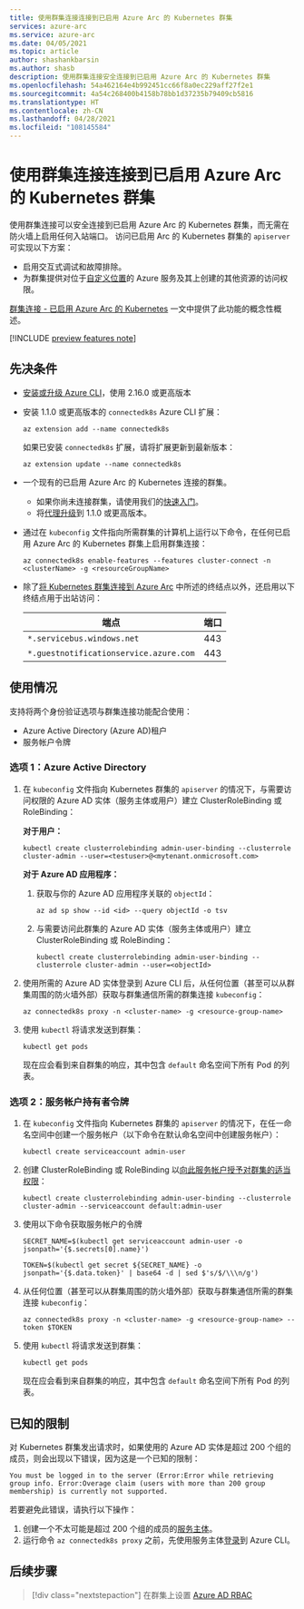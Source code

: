 ```yaml
---
title: 使用群集连接连接到已启用 Azure Arc 的 Kubernetes 群集
services: azure-arc
ms.service: azure-arc
ms.date: 04/05/2021
ms.topic: article
author: shashankbarsin
ms.author: shasb
description: 使用群集连接安全连接到已启用 Azure Arc 的 Kubernetes 群集
ms.openlocfilehash: 54a462164e4b992451cc66f8a0ec229aff27f2e1
ms.sourcegitcommit: 4a54c268400b4158b78bb1d37235b79409cb5816
ms.translationtype: HT
ms.contentlocale: zh-CN
ms.lasthandoff: 04/28/2021
ms.locfileid: "108145584"
---
```

# <a name="use-cluster-connect-to-connect-to-azure-arc-enabled-kubernetes-clusters"></a>使用群集连接连接到已启用 Azure Arc 的 Kubernetes 群集

使用群集连接可以安全连接到已启用 Azure Arc 的 Kubernetes 群集，而无需在防火墙上启用任何入站端口。 访问已启用 Arc 的 Kubernetes 群集的 `apiserver` 可实现以下方案：
* 启用交互式调试和故障排除。
* 为群集提供对位于[自定义位置](custom-locations.md)的 Azure 服务及其上创建的其他资源的访问权限。

[群集连接 - 已启用 Azure Arc 的 Kubernetes](conceptual-cluster-connect.md) 一文中提供了此功能的概念性概述。

[!INCLUDE [preview features note](./includes/preview/preview-callout.md)]

## <a name="prerequisites"></a>先决条件   

- [安装或升级 Azure CLI](/cli/azure/install-azure-cli)，使用 2.16.0 或更高版本

- 安装 1.1.0 或更高版本的 `connectedk8s` Azure CLI 扩展：

    ```azurecli
    az extension add --name connectedk8s
    ```
  
    如果已安装 `connectedk8s` 扩展，请将扩展更新到最新版本：
    
    ```azurecli
    az extension update --name connectedk8s
    ```

- 一个现有的已启用 Azure Arc 的 Kubernetes 连接的群集。
    - 如果你尚未连接群集，请使用我们的[快速入门](quickstart-connect-cluster.md)。
    - 将[代理升级](agent-upgrade.md#manually-upgrade-agents)到 1.1.0 或更高版本。

- 通过在 `kubeconfig` 文件指向所需群集的计算机上运行以下命令，在任何已启用 Azure Arc 的 Kubernetes 群集上启用群集连接：

    ```azurecli
    az connectedk8s enable-features --features cluster-connect -n <clusterName> -g <resourceGroupName>
    ```

- 除了[将 Kubernetes 群集连接到 Azure Arc](quickstart-connect-cluster.md#meet-network-requirements) 中所述的终结点以外，还启用以下终结点用于出站访问：

    | 端点 | 端口 |
    |----------------|-------|
    |`*.servicebus.windows.net` | 443 |
    |`*.guestnotificationservice.azure.com` | 443 |

## <a name="usage"></a>使用情况

支持将两个身份验证选项与群集连接功能配合使用： 
* Azure Active Directory (Azure AD)租户 
* 服务帐户令牌

### <a name="option-1-azure-active-directory"></a>选项 1：Azure Active Directory

1. 在 `kubeconfig` 文件指向 Kubernetes 群集的 `apiserver` 的情况下，与需要访问权限的 Azure AD 实体（服务主体或用户）建立 ClusterRoleBinding 或 RoleBinding：

    **对于用户：**
    
    ```console
    kubectl create clusterrolebinding admin-user-binding --clusterrole cluster-admin --user=<testuser>@<mytenant.onmicrosoft.com>
    ```

    **对于 Azure AD 应用程序：**

    1. 获取与你的 Azure AD 应用程序关联的 `objectId`：

        ```azurecli
        az ad sp show --id <id> --query objectId -o tsv
        ```

    1. 与需要访问此群集的 Azure AD 实体（服务主体或用户）建立 ClusterRoleBinding 或 RoleBinding：
       
        ```console
        kubectl create clusterrolebinding admin-user-binding --clusterrole cluster-admin --user=<objectId>
        ```

1. 使用所需的 Azure AD 实体登录到 Azure CLI 后，从任何位置（甚至可以从群集周围的防火墙外部）获取与群集通信所需的群集连接 `kubeconfig`：

    ```azurecli
    az connectedk8s proxy -n <cluster-name> -g <resource-group-name>
    ```

1. 使用 `kubectl` 将请求发送到群集：

    ```console
    kubectl get pods
    ```
    
    现在应会看到来自群集的响应，其中包含 `default` 命名空间下所有 Pod 的列表。

### <a name="option-2-service-account-bearer-token"></a>选项 2：服务帐户持有者令牌

1. 在 `kubeconfig` 文件指向 Kubernetes 群集的 `apiserver` 的情况下，在任一命名空间中创建一个服务帐户（以下命令在默认命名空间中创建服务帐户）：

    ```console
    kubectl create serviceaccount admin-user
    ```

1. 创建 ClusterRoleBinding 或 RoleBinding 以[向此服务帐户授予对群集的适当权限](https://kubernetes.io/docs/reference/access-authn-authz/rbac/#kubectl-create-rolebinding)：

    ```console
    kubectl create clusterrolebinding admin-user-binding --clusterrole cluster-admin --serviceaccount default:admin-user
    ```

1. 使用以下命令获取服务帐户的令牌

    ```console
    SECRET_NAME=$(kubectl get serviceaccount admin-user -o jsonpath='{$.secrets[0].name}')
    ```

    ```console
    TOKEN=$(kubectl get secret ${SECRET_NAME} -o jsonpath='{$.data.token}' | base64 -d | sed $'s/$/\\\n/g')
    ```

1. 从任何位置（甚至可以从群集周围的防火墙外部）获取与群集通信所需的群集连接 `kubeconfig`：

    ```azurecli
    az connectedk8s proxy -n <cluster-name> -g <resource-group-name> --token $TOKEN
    ```

1. 使用 `kubectl` 将请求发送到群集：

    ```console
    kubectl get pods
    ```

    现在应会看到来自群集的响应，其中包含 `default` 命名空间下所有 Pod 的列表。

## <a name="known-limitations"></a>已知的限制

对 Kubernetes 群集发出请求时，如果使用的 Azure AD 实体是超过 200 个组的成员，则会出现以下错误，因为这是一个已知的限制：

```console
You must be logged in to the server (Error:Error while retrieving group info. Error:Overage claim (users with more than 200 group membership) is currently not supported. 
```

若要避免此错误，请执行以下操作：
1. 创建一个不太可能是超过 200 个组的成员的[服务主体](/cli/azure/create-an-azure-service-principal-azure-cli)。
1. 运行命令 `az connectedk8s proxy` 之前，先使用服务主体[登录](/cli/azure/create-an-azure-service-principal-azure-cli#sign-in-using-a-service-principal)到 Azure CLI。

## <a name="next-steps"></a>后续步骤

> [!div class="nextstepaction"]
> 在群集上设置 [Azure AD RBAC](azure-rbac.md)